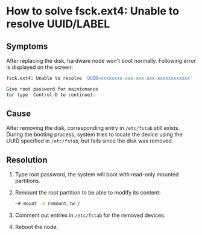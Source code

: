 # How to solve fsck.ext4: Unable to resolve UUID\/LABEL

## Symptoms

After replacing the disk, hardware node won't boot normally. Following error is displayed on the screen:

```bash
fsck.ext4: Unable to resolve 'UUID=xxxxxxxx-xxx-xxx-xxx-xxxxxxxxxxxx' [FAILED]

Give root password for maintenance
(or type  Control-D to continue):
```

## Cause

After removing the disk, corresponding entry in `/etc/fstab` still exists. During the booting process, system tries to locate the device using the UUID specified in `/etc/fstab`, but fails since the disk was removed.

## Resolution

1. Type root password, the system will boot with read-only mounted partitions.
2. Remount the root partition to be able to modify its content:

   ```bash
   ~# mount -o remount,rw /
   ```

3. Comment out entries in `/etc/fstab` for the removed devices.
4. Reboot the node.

